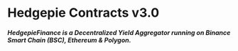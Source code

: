 # Hedgepie Contracts v3.0

##### HedgepieFinance is a Decentralized Yield Aggregator running on Binance Smart Chain (BSC), Ethereum & Polygon.
